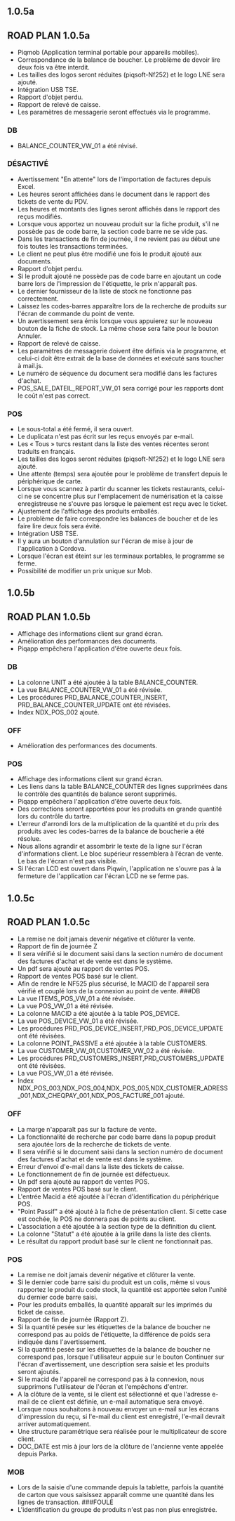 ## 1.0.5a
## ROAD PLAN 1.0.5a
- Piqmob (Application terminal portable pour appareils mobiles).
- Correspondance de la balance de boucher. Le problème de devoir lire deux fois va être interdit.
- Les tailles des logos seront réduites (piqsoft-Nf252) et le logo LNE sera ajouté.
- Intégration USB TSE.
- Rapport d'objet perdu.
- Rapport de relevé de caisse.
- Les paramètres de messagerie seront effectués via le programme.
### DB
- BALANCE_COUNTER_VW_01 a été révisé.
### DÉSACTIVÉ
- Avertissement "En attente" lors de l'importation de factures depuis Excel.
- Les heures seront affichées dans le document dans le rapport des tickets de vente du PDV.
- Les heures et montants des lignes seront affichés dans le rapport des reçus modifiés.
- Lorsque vous apportez un nouveau produit sur la fiche produit, s'il ne possède pas de code barre, la section code barre ne se vide pas.
- Dans les transactions de fin de journée, il ne revient pas au début une fois toutes les transactions terminées.
- Le client ne peut plus être modifié une fois le produit ajouté aux documents.
- Rapport d'objet perdu.
- Si le produit ajouté ne possède pas de code barre en ajoutant un code barre lors de l'impression de l'étiquette, le prix n'apparaît pas.
- Le dernier fournisseur de la liste de stock ne fonctionne pas correctement.
- Laissez les codes-barres apparaître lors de la recherche de produits sur l'écran de commande du point de vente.
- Un avertissement sera émis lorsque vous appuierez sur le nouveau bouton de la fiche de stock. La même chose sera faite pour le bouton Annuler.
- Rapport de relevé de caisse.
- Les paramètres de messagerie doivent être définis via le programme, et celui-ci doit être extrait de la base de données et exécuté sans toucher à mail.js.
- Le numéro de séquence du document sera modifié dans les factures d'achat.
- POS_SALE_DATEIL_REPORT_VW_01 sera corrigé pour les rapports dont le coût n'est pas correct.
### POS
- Le sous-total a été fermé, il sera ouvert.
- Le duplicata n'est pas écrit sur les reçus envoyés par e-mail.
- Les « Tous » turcs restant dans la liste des ventes récentes seront traduits en français.
- Les tailles des logos seront réduites (piqsoft-Nf252) et le logo LNE sera ajouté.
- Une attente (temps) sera ajoutée pour le problème de transfert depuis le périphérique de carte.
- Lorsque vous scannez à partir du scanner les tickets restaurants, celui-ci ne se concentre plus sur l'emplacement de numérisation et la caisse enregistreuse ne s'ouvre pas lorsque le paiement est reçu avec le ticket.
- Ajustement de l'affichage des produits emballés.
- Le problème de faire correspondre les balances de boucher et de les faire lire deux fois sera évité.
- Intégration USB TSE.
- Il y aura un bouton d'annulation sur l'écran de mise à jour de l'application à Cordova.
- Lorsque l'écran est éteint sur les terminaux portables, le programme se ferme.
- Possibilité de modifier un prix unique sur Mob.

## 1.0.5b
## ROAD PLAN 1.0.5b
- Affichage des informations client sur grand écran.
- Amélioration des performances des documents.
- Piqapp empêchera l'application d'être ouverte deux fois.
### DB
- La colonne UNIT a été ajoutée à la table BALANCE_COUNTER.
- La vue BALANCE_COUNTER_VW_01 a été révisée.
- Les procédures PRD_BALANCE_COUNTER_INSERT, PRD_BALANCE_COUNTER_UPDATE ont été révisées.
- Index NDX_POS_002 ajouté.
### OFF
- Amélioration des performances des documents.
### POS
- Affichage des informations client sur grand écran.
- Les liens dans la table BALANCE_COUNTER des lignes supprimées dans le contrôle des quantités de balance seront supprimés.
- Piqapp empêchera l'application d'être ouverte deux fois.
- Des corrections seront apportées pour les produits en grande quantité lors du contrôle du tartre.
- L'erreur d'arrondi lors de la multiplication de la quantité et du prix des produits avec les codes-barres de la balance de boucherie a été résolue.
- Nous allons agrandir et assombrir le texte de la ligne sur l'écran d'informations client. Le bloc supérieur ressemblera à l’écran de vente. Le bas de l'écran n'est pas visible.
- Si l'écran LCD est ouvert dans Piqwin, l'application ne s'ouvre pas à la fermeture de l'application car l'écran LCD ne se ferme pas.

## 1.0.5c
## ROAD PLAN 1.0.5c
- La remise ne doit jamais devenir négative et clôturer la vente.
- Rapport de fin de journée Z
- Il sera vérifié si le document saisi dans la section numéro de document des factures d'achat et de vente est dans le système.
- Un pdf sera ajouté au rapport de ventes POS.
- Rapport de ventes POS basé sur le client.
- Afin de rendre le NF525 plus sécurisé, le MACID de l'appareil sera vérifié et couplé lors de la connexion au point de vente.
###DB
- La vue ITEMS_POS_VW_01 a été révisée.
- La vue POS_VW_01 a été révisée.
- La colonne MACID a été ajoutée à la table POS_DEVICE.
- La vue POS_DEVICE_VW_01 a été révisée.
- Les procédures PRD_POS_DEVICE_INSERT,PRD_POS_DEVICE_UPDATE ont été révisées.
- La colonne POINT_PASSIVE a été ajoutée à la table CUSTOMERS.
- La vue CUSTOMER_VW_01,CUSTOMER_VW_02 a été révisée.
- Les procédures PRD_CUSTOMERS_INSERT,PRD_CUSTOMERS_UPDATE ont été révisées.
- La vue POS_VW_01 a été révisée.
- Index NDX_POS_003,NDX_POS_004,NDX_POS_005,NDX_CUSTOMER_ADRESS_001,NDX_CHEQPAY_001,NDX_POS_FACTURE_001 ajouté.
### OFF
- La marge n'apparaît pas sur la facture de vente.
- La fonctionnalité de recherche par code barre dans la popup produit sera ajoutée lors de la recherche de tickets de vente.
- Il sera vérifié si le document saisi dans la section numéro de document des factures d'achat et de vente est dans le système.
- Erreur d'envoi d'e-mail dans la liste des tickets de caisse.
- Le fonctionnement de fin de journée est défectueux.
- Un pdf sera ajouté au rapport de ventes POS.
- Rapport de ventes POS basé sur le client.
- L'entrée Macid a été ajoutée à l'écran d'identification du périphérique POS.
- "Point Passif" a été ajouté à la fiche de présentation client. Si cette case est cochée, le POS ne donnera pas de points au client.
- L'association a été ajoutée à la section type de la définition du client.
- La colonne "Statut" a été ajoutée à la grille dans la liste des clients.
- Le résultat du rapport produit basé sur le client ne fonctionnait pas.
### POS
- La remise ne doit jamais devenir négative et clôturer la vente.
- Si le dernier code barre saisi du produit est un colis, même si vous rapportez le produit du code stock, la quantité est apportée selon l'unité du dernier code barre saisi.
- Pour les produits emballés, la quantité apparaît sur les imprimés du ticket de caisse.
- Rapport de fin de journée (Rapport Z).
- Si la quantité pesée sur les étiquettes de la balance de boucher ne correspond pas au poids de l'étiquette, la différence de poids sera indiquée dans l'avertissement.
- Si la quantité pesée sur les étiquettes de la balance de boucher ne correspond pas, lorsque l'utilisateur appuie sur le bouton Continuer sur l'écran d'avertissement, une description sera saisie et les produits seront ajoutés.
- Si le macid de l'appareil ne correspond pas à la connexion, nous supprimons l'utilisateur de l'écran et l'empêchons d'entrer.
- A la clôture de la vente, si le client est sélectionné et que l'adresse e-mail de ce client est définie, un e-mail automatique sera envoyé.
- Lorsque nous souhaitons à nouveau envoyer un e-mail sur les écrans d'impression du reçu, si l'e-mail du client est enregistré, l'e-mail devrait arriver automatiquement.
- Une structure paramétrique sera réalisée pour le multiplicateur de score client.
- DOC_DATE est mis à jour lors de la clôture de l'ancienne vente appelée depuis Parka.
### MOB
- Lors de la saisie d'une commande depuis la tablette, parfois la quantité de carton que vous saisissez apparaît comme une quantité dans les lignes de transaction.
###FOULE
- L'identification du groupe de produits n'est pas non plus enregistrée.
